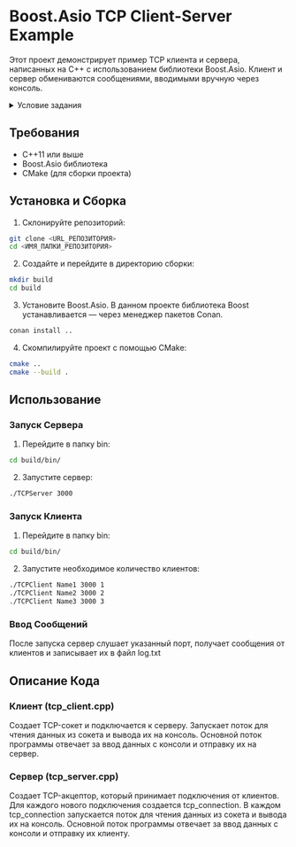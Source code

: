 # Boost.Asio TCP Client-Server Example

Этот проект демонстрирует пример TCP клиента и сервера, написанных на C++ с использованием библиотеки Boost.Asio. Клиент и сервер обмениваются сообщениями, вводимыми вручную через консоль.

<details>
  <summary>Условие задания</summary>
  Разработать на С++ простые консольные TCP клиент и сервер с использованием linux socket.
Код писать в стиле ООП.

Клиент получает из командной строки 3 параметра:
1) Текстовое имя клиента
2) Номер порта сервера
3) Период подключения к серверу в секундах

Клиент с указанным периодом подключается к серверу и отправляет текстовую строку в формате
[yyyy-mm-dd hh:mm:ss.ms] "имя_клиента"

Сервер получает из командной строки 1 параметр:
1) Номер порта

После запуска сервер слушает указанный порт, получает сообщения от клиентов и записывает их в файл log.txt
Каждое подключение клиента должно быть обработано в отдельном потоке.
Каждое сообщение должно быть записано в отдельную строку.
Сервер должен позволять работать с несколькими клиентами одновременно и обеспечивать корректный доступ к файлу log.txt

Например, запускаем сервер
server 3000

Запускаем клиенты
client Name1 3000 1
client Name2 3000 2
client Name3 3000 3

Тогда в log.txt ожидаем увидеть приблизительно такую картину (будет зависеть от момента запуска клиентов)
```
[2018-09-19 13:50:01.000] Name1
[2018-09-19 13:50:02.000] Name1
[2018-09-19 13:50:02.010] Name2
[2018-09-19 13:50:03.000] Name1
[2018-09-19 13:50:03.010] Name3
[2018-09-19 13:50:04.000] Name1
[2018-09-19 13:50:04.010] Name2
[2018-09-19 13:50:05.000] Name1
[2018-09-19 13:50:06.000] Name1
[2018-09-19 13:50:06.010] Name2
[2018-09-19 13:50:06.020] Name3
```
и так далее.
</details>

## Требования

- C++11 или выше
- Boost.Asio библиотека
- CMake (для сборки проекта)

## Установка и Сборка
1. Склонируйте репозиторий:
```bash
git clone <URL_РЕПОЗИТОРИЯ>
cd <ИМЯ_ПАПКИ_РЕПОЗИТОРИЯ>
```
2. Создайте и перейдите в директорию сборки:
```bash
mkdir build
cd build
```
3. Установите Boost.Asio. В данном проекте библиотека Boost устанавливается — через менеджер пакетов Conan.
```bash
conan install ..
```
4. Скомпилируйте проект с помощью CMake:
```bash
cmake ..
cmake --build .
```
## Использование
### Запуск Сервера
1. Перейдите в папку bin:
```bash
cd build/bin/
```
2. Запустите сервер: 
```bash
./TCPServer 3000
```
### Запуск Клиента
1. Перейдите в папку bin:
```bash
cd build/bin/
```
2. Запустите необходимое количество клиентов: 
```bash
./TCPСlient Name1 3000 1
./TCPСlient Name2 3000 2
./TCPСlient Name3 3000 3
```
### Ввод Сообщений
После запуска сервер слушает указанный порт, получает сообщения от клиентов и записывает их в файл log.txt

## Описание Кода
### Клиент (tcp_client.cpp)
Создает TCP-сокет и подключается к серверу.
Запускает поток для чтения данных из сокета и вывода их на консоль.
Основной поток программы отвечает за ввод данных с консоли и отправку их на сервер.
### Сервер (tcp_server.cpp)
Создает TCP-акцептор, который принимает подключения от клиентов.
Для каждого нового подключения создается tcp_connection.
В каждом tcp_connection запускается поток для чтения данных из сокета и вывода их на консоль.
Основной поток программы отвечает за ввод данных с консоли и отправку их клиенту.
